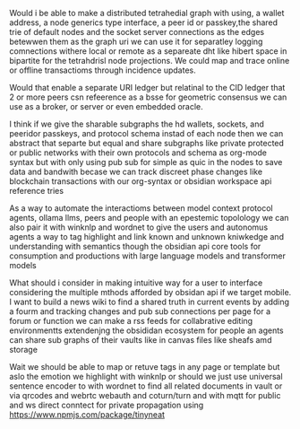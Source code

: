 Would i be able to make a distributed tetrahedial graph with using, a wallet address, a node generics type interface, a peer id or passkey,the shared trie of default nodes and the socket server connections as the edges betewwen them as the graph uri we can use it for separatley logging comnections withere local or remote as a separeate dht like hibert space in bipartite for the tetrahdrisl node projections. We could map and trace online or offline transactioms through incidence updates.



Would that enable a separate URI ledger but relatinal to the CID ledger that 2 or more peers csn refeerence as a bsse for geometric consensus we can use as a broker, or server or even embedded oracle.



I think if we give the sharable subgraphs the hd wallets, sockets, and peeridor passkeys, and protocol schema instad of each node then we can abstract that separte but equal and share subgraphs like private protected or public networks with their own protocols and schema as org-mode syntax but with only using pub sub for simple as quic in the nodes to save data and bandwith becase we can track discreet phase changes like blockchain transactions with our org-syntax or obsidian workspace api reference tries

As a way to automate the interactioms between model context protocol agents, ollama llms, peers and people with an epestemic topolology we can also pair it with winknlp and wordnet to give the users and autonomus agents a way to tag highlight and link known and unknown kniwkedge and understanding with semantics though the obsidian api core tools for consumption and productions with large language models and transformer models

What should i consider in making intuitive way for a user to interface considering the multiple mthods afforded by obsidan api if we target mobile. I want to build a news wiki to find a shared truth in current events by adding a fourm and tracking changes and pub sub connections per page for a forum or function we can make a rss feeds for collabrative editing environmentts extendenjng the obsididan ecosystem for people an agents can share sub graphs of their vaults like in canvas files like sheafs amd storage

Wait we should be able to map or retuve tags in any page or template but aslo the emotion we highlight with winknlp or should we just use universal sentence encoder to with wordnet to find all related documents in vault or via qrcodes and webrtc webauth and coturn/turn and with mqtt for public and ws direct conntect for private propagation using https://www.npmjs.com/package/tinyneat
